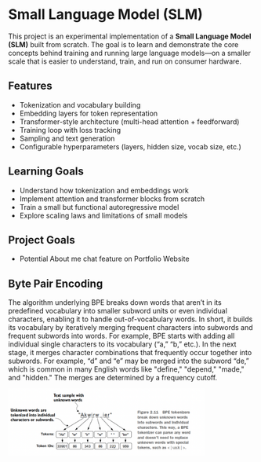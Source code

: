 # Small Language Model (SLM)

This project is an experimental implementation of a **Small Language Model (SLM)** built from scratch. The goal is to learn and demonstrate the core concepts behind training and running large language models—on a smaller scale that is easier to understand, train, and run on consumer hardware.  

## Features
- Tokenization and vocabulary building  
- Embedding layers for token representation  
- Transformer-style architecture (multi-head attention + feedforward)  
- Training loop with loss tracking  
- Sampling and text generation  
- Configurable hyperparameters (layers, hidden size, vocab size, etc.)  

## Learning Goals
- Understand how tokenization and embeddings work  
- Implement attention and transformer blocks from scratch  
- Train a small but functional autoregressive model  
- Explore scaling laws and limitations of small models  

## Project Goals 
- Potential About me chat feature on Portfolio Website
  



## Byte Pair Encoding 

The algorithm underlying BPE breaks down words that aren’t in its predefined
vocabulary into smaller subword units or even individual characters, enabling it to
handle out-of-vocabulary words.
In short, it builds its vocabulary by iteratively merging frequent characters into subwords and frequent subwords into words. For example, BPE starts with adding all individual single characters to its vocabulary (“a,” “b,” etc.). In the next stage, it merges character combinations that frequently occur together into subwords. For example,
“d” and “e” may be merged into the subword “de,” which is common in many English words
like "define," "depend," "made," and "hidden." The merges are determined by a frequency cutoff. 

<img src="/img/bpeExample.png" alt="BPE Example" width="400"/>

